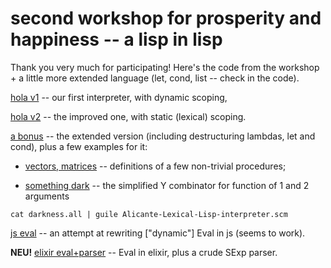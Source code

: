 # second workshop for prosperity and happiness -- a lisp in lisp

Thank you very much for participating! Here's the code from the workshop + a little more extended language (let, cond, list -- check in the code).

[hola v1](dynamic-lisp.scm) -- our first interpreter, with dynamic scoping,

[hola v2](static-lisp.scm) -- the improved one, with static (lexical) scoping.

[a bonus](Alicante-Lexical-Lisp-interpreter.scm) -- the extended version (including destructuring lambdas, let and cond), plus a few examples for it:

* [vectors, matrices](little-linear-algebra.all) -- definitions of a few non-trivial procedures;

* [something dark](darkness.all) -- the simplified Y combinator for function of 1 and 2 arguments
```
cat darkness.all | guile Alicante-Lexical-Lisp-interpreter.scm
```

[js eval](js-eval-kinda.js) -- an attempt at rewriting ["dynamic"] Eval in js (seems to work).

**NEU!** [elixir eval+parser](elixir-eval-and-parser.exs) -- Eval in elixir, plus a crude SExp parser.